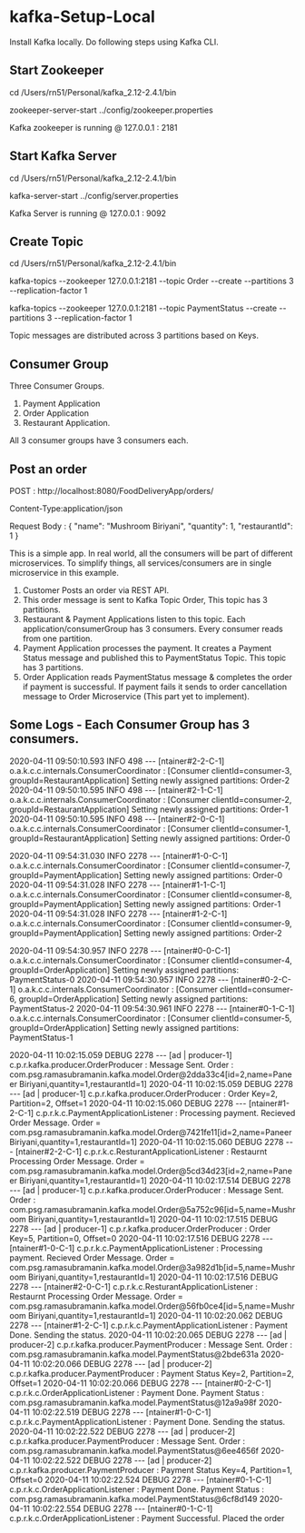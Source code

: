 # kafka-Setup-Local

Install Kafka locally. Do following steps using Kafka CLI.

Start Zookeeper
----------------
cd /Users/rn51/Personal/kafka_2.12-2.4.1/bin

zookeeper-server-start ../config/zookeeper.properties

Kafka zookeeper is running @ 127.0.0.1 : 2181


Start Kafka Server
-------------------
cd /Users/rn51/Personal/kafka_2.12-2.4.1/bin

kafka-server-start ../config/server.properties

Kafka Server is running @ 127.0.0.1 : 9092

Create Topic
-------------
cd /Users/rn51/Personal/kafka_2.12-2.4.1/bin

kafka-topics --zookeeper 127.0.0.1:2181 --topic Order --create --partitions 3 --replication-factor 1

kafka-topics --zookeeper 127.0.0.1:2181 --topic PaymentStatus --create --partitions 3 --replication-factor 1

Topic messages are distributed across 3 partitions based on Keys.


Consumer Group
----------------
Three Consumer Groups.

1. Payment Application
2. Order Application
3. Restaurant Application.

All 3 consumer groups have 3 consumers each.

Post an order
-------------------
POST : http://localhost:8080/FoodDeliveryApp/orders/ 

Content-Type:application/json

Request Body :
{
	"name": "Mushroom Biriyani",
	"quantity": 1,
	"restaurantId": 1
}

This is a simple app. In real world, all the consumers will be part of different microservices.
To simplify things, all services/consumers are in single microservice in this example.
1. Customer Posts an order via REST API. 
2. This order message is sent to Kafka Topic Order, This topic has 3 partitions.
3. Restaurant & Payment Applications listen to this topic. Each application/consumerGroup has 3 consumers. Every consumer
reads from one partition.
4. Payment Application processes the payment. It creates a Payment Status message and published this to PaymentStatus Topic. This topic has 3 partitions.
5. Order Application reads PaymentStatus message & completes the order if payment is successful. If payment fails it sends to order cancellation message to Order Microservice (This part yet to implement).


Some Logs - Each Consumer Group has 3 consumers.
-------------------------------------------------------
2020-04-11 09:50:10.593  INFO 498 --- [ntainer#2-2-C-1] o.a.k.c.c.internals.ConsumerCoordinator  : [Consumer clientId=consumer-3, groupId=RestaurantApplication] Setting newly assigned partitions: Order-2
2020-04-11 09:50:10.595  INFO 498 --- [ntainer#2-1-C-1] o.a.k.c.c.internals.ConsumerCoordinator  : [Consumer clientId=consumer-2, groupId=RestaurantApplication] Setting newly assigned partitions: Order-1
2020-04-11 09:50:10.595  INFO 498 --- [ntainer#2-0-C-1] o.a.k.c.c.internals.ConsumerCoordinator  : [Consumer clientId=consumer-1, groupId=RestaurantApplication] Setting newly assigned partitions: Order-0


2020-04-11 09:54:31.030  INFO 2278 --- [ntainer#1-0-C-1] o.a.k.c.c.internals.ConsumerCoordinator  : [Consumer clientId=consumer-7, groupId=PaymentApplication] Setting newly assigned partitions: Order-0
2020-04-11 09:54:31.028  INFO 2278 --- [ntainer#1-1-C-1] o.a.k.c.c.internals.ConsumerCoordinator  : [Consumer clientId=consumer-8, groupId=PaymentApplication] Setting newly assigned partitions: Order-1
2020-04-11 09:54:31.028  INFO 2278 --- [ntainer#1-2-C-1] o.a.k.c.c.internals.ConsumerCoordinator  : [Consumer clientId=consumer-9, groupId=PaymentApplication] Setting newly assigned partitions: Order-2

2020-04-11 09:54:30.957  INFO 2278 --- [ntainer#0-0-C-1] o.a.k.c.c.internals.ConsumerCoordinator  : [Consumer clientId=consumer-4, groupId=OrderApplication] Setting newly assigned partitions: PaymentStatus-0
2020-04-11 09:54:30.957  INFO 2278 --- [ntainer#0-2-C-1] o.a.k.c.c.internals.ConsumerCoordinator  : [Consumer clientId=consumer-6, groupId=OrderApplication] Setting newly assigned partitions: PaymentStatus-2
2020-04-11 09:54:30.961  INFO 2278 --- [ntainer#0-1-C-1] o.a.k.c.c.internals.ConsumerCoordinator  : [Consumer clientId=consumer-5, groupId=OrderApplication] Setting newly assigned partitions: PaymentStatus-1


2020-04-11 10:02:15.059 DEBUG 2278 --- [ad | producer-1] c.p.r.kafka.producer.OrderProducer       : Message Sent. Order : com.psg.ramasubramanin.kafka.model.Order@2dda33c4[id=2,name=Paneer Biriyani,quantity=1,restaurantId=1]
2020-04-11 10:02:15.059 DEBUG 2278 --- [ad | producer-1] c.p.r.kafka.producer.OrderProducer       : Order Key=2, Partition=2, Offset=1
2020-04-11 10:02:15.060 DEBUG 2278 --- [ntainer#1-2-C-1] c.p.r.k.c.PaymentApplicationListener     : Processing payment. Recieved Order Message. Order = com.psg.ramasubramanin.kafka.model.Order@7421fe11[id=2,name=Paneer Biriyani,quantity=1,restaurantId=1]
2020-04-11 10:02:15.060 DEBUG 2278 --- [ntainer#2-2-C-1] c.p.r.k.c.ResturantApplicationListener   : Restaurnt Processing Order Message. Order = com.psg.ramasubramanin.kafka.model.Order@5cd34d23[id=2,name=Paneer Biriyani,quantity=1,restaurantId=1]
2020-04-11 10:02:17.514 DEBUG 2278 --- [ad | producer-1] c.p.r.kafka.producer.OrderProducer       : Message Sent. Order : com.psg.ramasubramanin.kafka.model.Order@5a752c96[id=5,name=Mushroom Biriyani,quantity=1,restaurantId=1]
2020-04-11 10:02:17.515 DEBUG 2278 --- [ad | producer-1] c.p.r.kafka.producer.OrderProducer       : Order Key=5, Partition=0, Offset=0
2020-04-11 10:02:17.516 DEBUG 2278 --- [ntainer#1-0-C-1] c.p.r.k.c.PaymentApplicationListener     : Processing payment. Recieved Order Message. Order = com.psg.ramasubramanin.kafka.model.Order@3a982d1b[id=5,name=Mushroom Biriyani,quantity=1,restaurantId=1]
2020-04-11 10:02:17.516 DEBUG 2278 --- [ntainer#2-0-C-1] c.p.r.k.c.ResturantApplicationListener   : Restaurnt Processing Order Message. Order = com.psg.ramasubramanin.kafka.model.Order@56fb0ce4[id=5,name=Mushroom Biriyani,quantity=1,restaurantId=1]
2020-04-11 10:02:20.062 DEBUG 2278 --- [ntainer#1-2-C-1] c.p.r.k.c.PaymentApplicationListener     : Payment Done. Sending the status.
2020-04-11 10:02:20.065 DEBUG 2278 --- [ad | producer-2] c.p.r.kafka.producer.PaymentProducer     : Message Sent. Order : com.psg.ramasubramanin.kafka.model.PaymentStatus@2bde631a
2020-04-11 10:02:20.066 DEBUG 2278 --- [ad | producer-2] c.p.r.kafka.producer.PaymentProducer     : Payment Status Key=2, Partition=2, Offset=1
2020-04-11 10:02:20.066 DEBUG 2278 --- [ntainer#0-2-C-1] c.p.r.k.c.OrderApplicationListener       : Payment Done. Payment Status : com.psg.ramasubramanin.kafka.model.PaymentStatus@12a9a98f
2020-04-11 10:02:22.519 DEBUG 2278 --- [ntainer#1-0-C-1] c.p.r.k.c.PaymentApplicationListener     : Payment Done. Sending the status.
2020-04-11 10:02:22.522 DEBUG 2278 --- [ad | producer-2] c.p.r.kafka.producer.PaymentProducer     : Message Sent. Order : com.psg.ramasubramanin.kafka.model.PaymentStatus@6ee4656f
2020-04-11 10:02:22.522 DEBUG 2278 --- [ad | producer-2] c.p.r.kafka.producer.PaymentProducer     : Payment Status Key=4, Partition=1, Offset=0
2020-04-11 10:02:22.524 DEBUG 2278 --- [ntainer#0-1-C-1] c.p.r.k.c.OrderApplicationListener       : Payment Done. Payment Status : com.psg.ramasubramanin.kafka.model.PaymentStatus@6cf8d149
2020-04-11 10:02:22.554 DEBUG 2278 --- [ntainer#0-1-C-1] c.p.r.k.c.OrderApplicationListener       : Payment Successful. Placed the order
